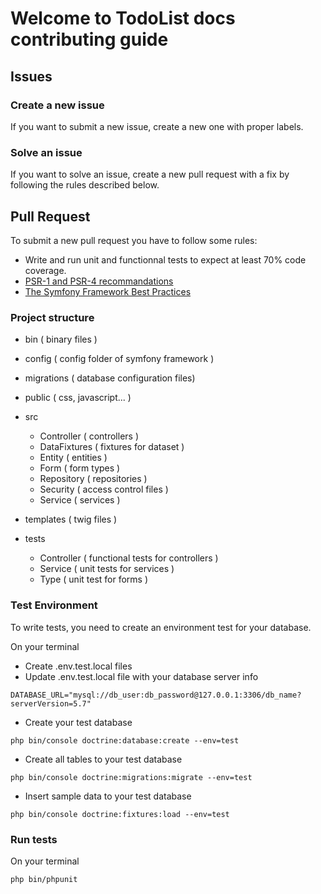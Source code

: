 # Welcome to TodoList docs contributing guide

## Issues

### Create a new issue

If you want to submit a new issue, create a new one with proper labels.

### Solve an issue

If you want to solve an issue, create a new pull request with a fix by following the rules described below.

## Pull Request
To submit a new pull request you have to follow some rules:
*   Write and run unit and functionnal tests to expect at least 70% code coverage.
*   [PSR-1 and PSR-4 recommandations](https://www.php-fig.org/psr/#numerical-index)
*   [The Symfony Framework Best Practices](https://symfony.com/doc/current/best_practices.html)

### Project structure
*   bin ( binary files )

*   config ( config folder of symfony framework )

*   migrations ( database configuration files)

*   public ( css, javascript... )

*   src
    *   Controller ( controllers )
    *   DataFixtures ( fixtures for dataset )
    *   Entity ( entities )
    *   Form ( form types )
    *   Repository ( repositories )
    *   Security ( access control files )
    *   Service ( services )


*   templates ( twig files )

*   tests

    *   Controller ( functional tests for controllers )
    *   Service ( unit tests for services )
    *   Type ( unit test for forms )

### Test Environment
To write tests, you need to create an environment test for your database.

On your terminal
*   Create .env.test.local files
*   Update .env.test.local file with your database server info
```text
DATABASE_URL="mysql://db_user:db_password@127.0.0.1:3306/db_name?serverVersion=5.7"
```
*   Create your test database
```text
php bin/console doctrine:database:create --env=test
```
*   Create all tables to your test database
```text
php bin/console doctrine:migrations:migrate --env=test
```
*   Insert sample data to your test database
```text
php bin/console doctrine:fixtures:load --env=test
```

### Run tests
On your terminal
```text
php bin/phpunit
```